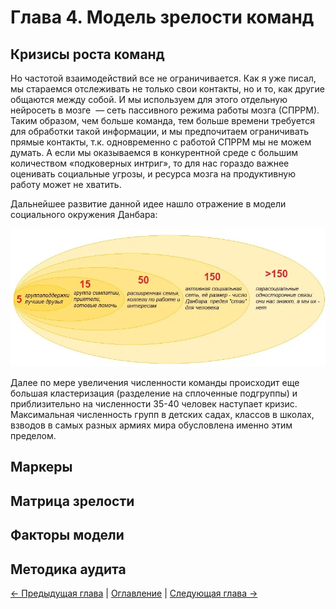 # Глава 4. Модель зрелости команд

## Кризисы роста команд

Но частотой взаимодействий все не ограничивается. Как я уже писал, мы стараемся отслеживать не только свои контакты, но и то, как другие общаются между собой. И мы используем для этого отдельную нейросеть в мозге  — сеть пассивного режима работы мозга (СПРРМ). Таким образом, чем больше команда, тем больше времени требуется для обработки такой информации, и мы предпочитаем ограничивать прямые контакты, т.к. одновременно с работой СПРРМ мы не можем думать. А если мы оказываемся в конкурентной среде с большим количеством «подковерных интриг», то для нас гораздо важнее оценивать социальные угрозы, и ресурса мозга на продуктивную работу может не хватить.

Дальнейшее развитие данной идее нашло отражение в модели социального окружения Данбара:

![](images/fig007.png)

Далее по мере увеличения численности команды происходит еще большая кластеризация (разделение на сплоченные подгруппы) и приблизительно на численности 35-40 человек наступает кризис. Максимальная численность групп в детских садах, классов в школах, взводов в самых разных армиях мира обусловлена именно этим пределом.

## Маркеры

## Матрица зрелости

## Факторы модели

## Методика аудита

[← Предыдущая глава](03.chapter3.md) | [Оглавление](README.md) | [Следующая глава →](05.chapter5.md)
